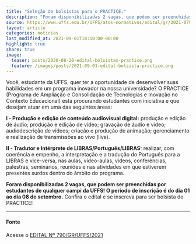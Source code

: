 ```yaml
---
title: "Seleção de bolsistas para o PRACTICE."
description: "Foram disponibilizadas 2 vagas, que podem ser preenchidas por estudantes de qualquer campi da UFFS!"
source: https://www.uffs.edu.br/UFFS/atos-normativos/edital/gr/2021-0790
layout: article
categories: noticias
last_modified_at: 2021-09-01T10:10:00-00:00
highlight: true
share: true
image:
  teaser: posts/2020-08-20-edital-bolsistas-practice.png
  feature: /images/posts/2021-09-01-edital-bolsista-practice.png
---
```


Você, estudante da UFFS, quer ter a oportunidade de desenvolver suas habilidades em um programa inovador na nossa universidade? O PRACTICE (Programa de Ampliação e Consolidação de Tecnologias e Inovação no Contexto Educacional) está procurando estudantes com iniciativa e que desejam atuar em uma das seguintes áreas: 

**I  - Produção e edição de conteúdo audiovisual digital:** produção e edição de áudio; produção e edição de vídeo; gravação de áudio e vídeo; audiodescrição de vídeos; criação e produção de animação; gerenciamento e realização de transmissões ao vivo (live).

**II - Tradutor e Intérprete de LIBRAS/Português/LIBRAS:** realizar, com coerência e empenho, a interpretação e a tradução do Português para a LIBRAS e vice-versa, nas aulas, vídeo-aulas, vídeos, conferências, palestras, seminários, reuniões e nas atividades em que estiverem presentes surdos dentro do âmbito do programa.

**Foram disponibilizadas 2 vagas, que podem ser preenchidas por estudantes de qualquer campi da UFFS! O período de inscrição é do dia 01 ao dia 08 de setembro.** Confira o edital e se inscreva para ser bolsista do PRACTICE!




---
#### Fonte
Acesse o [EDITAL Nº 790/GR/UFFS/2021]({{page.source}})
